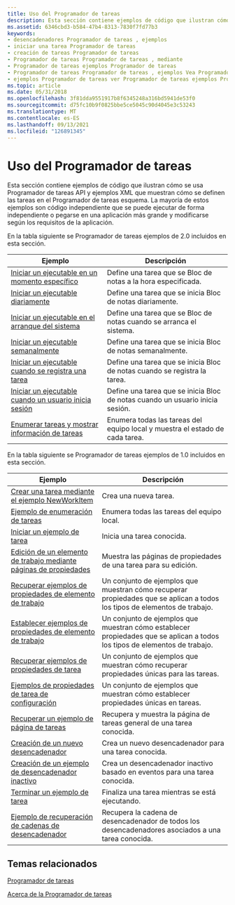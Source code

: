 ```yaml
---
title: Uso del Programador de tareas
description: Esta sección contiene ejemplos de código que ilustran cómo se usa Programador de tareas API y ejemplos XML que muestran cómo se definen las tareas en el Programador de tareas esquema.
ms.assetid: 6346cbd3-b584-47b4-8313-7830f7fd77b3
keywords:
- desencadenadores Programador de tareas , ejemplos
- iniciar una tarea Programador de tareas
- creación de tareas Programador de tareas
- Programador de tareas Programador de tareas , mediante
- Programador de tareas ejemplos Programador de tareas
- Programador de tareas Programador de tareas , ejemplos Vea Programador de tareas ejemplos Programador de tareas
- ejemplos Programador de tareas ver Programador de tareas ejemplos Programador de tareas
ms.topic: article
ms.date: 05/31/2018
ms.openlocfilehash: 3f81dda9551917b8f6345248a316bd5941de53f0
ms.sourcegitcommit: d75fc10b9f0825bbe5ce5045c90d4045e3c53243
ms.translationtype: MT
ms.contentlocale: es-ES
ms.lasthandoff: 09/13/2021
ms.locfileid: "126891345"
---
```

# <a name="using-the-task-scheduler"></a>Uso del Programador de tareas

Esta sección contiene ejemplos de código que ilustran cómo se usa Programador de tareas API y ejemplos XML que muestran cómo se definen las tareas en el Programador de tareas esquema. La mayoría de estos ejemplos son código independiente que se puede ejecutar de forma independiente o pegarse en una aplicación más grande y modificarse según los requisitos de la aplicación.

En la tabla siguiente se Programador de tareas ejemplos de 2.0 incluidos en esta sección.



| Ejemplo                                                                                                    | Descripción                                                                            |
|------------------------------------------------------------------------------------------------------------|----------------------------------------------------------------------------------------|
| [Iniciar un ejecutable en un momento específico](starting-an-executable-at-a-spcific-time.md)                  | Define una tarea que se Bloc de notas a la hora especificada.                                |
| [Iniciar un ejecutable diariamente](starting-an-executable-daily.md)                                           | Define una tarea que se inicia Bloc de notas diariamente.                                              |
| [Iniciar un ejecutable en el arranque del sistema](starting-an-executable-on-system-boot.md)                         | Define una tarea que se Bloc de notas cuando se arranca el sistema.                          |
| [Iniciar un ejecutable semanalmente](starting-an-executable-weekly.md)                                         | Define una tarea que se inicia Bloc de notas semanalmente.                                  |
| [Iniciar un ejecutable cuando se registra una tarea](starting-an-executable-when-a-task-is-registered.md)   | Define una tarea que se inicia Bloc de notas cuando se registra la tarea.                        |
| [Iniciar un ejecutable cuando un usuario inicia sesión](starting-an-executable-when-a-user-logs-on.md)               | Define una tarea que se inicia Bloc de notas cuando un usuario inicia sesión.                                |
| [Enumerar tareas y mostrar información de tareas](enumerating-tasks-and-displaying-task-information.md) | Enumera todas las tareas del equipo local y muestra el estado de cada tarea. |



 

En la tabla siguiente se Programador de tareas ejemplos de 1.0 incluidos en esta sección. 

| Ejemplo                                                                                    | Descripción                                                                                   |
|--------------------------------------------------------------------------------------------|-----------------------------------------------------------------------------------------------|
| [Crear una tarea mediante el ejemplo NewWorkItem](creating-a-task-using-newworkitem-example.md) | Crea una nueva tarea.                                                                           |
| [Ejemplo de enumeración de tareas](enumerating-tasks-example.md)                                 | Enumera todas las tareas del equipo local.                                               |
| [Iniciar un ejemplo de tarea](starting-a-task-example.md)                                     | Inicia una tarea conocida.                                                                          |
| [Edición de un elemento de trabajo mediante páginas de propiedades](editing-a-work-item-using-property-pages.md)   | Muestra las páginas de propiedades de una tarea para su edición.                                            |
| [Recuperar ejemplos de propiedades de elemento de trabajo](retrieving-work-item-property-examples.md)       | Un conjunto de ejemplos que muestran cómo recuperar propiedades que se aplican a todos los tipos de elementos de trabajo. |
| [Establecer ejemplos de propiedades de elemento de trabajo](setting-work-item-property-examples.md)             | Un conjunto de ejemplos que muestran cómo establecer propiedades que se aplican a todos los tipos de elementos de trabajo.      |
| [Recuperar ejemplos de propiedades de tarea](retrieving-task-property-examples.md)                 | Un conjunto de ejemplos que muestran cómo recuperar propiedades únicas para las tareas.                       |
| [Ejemplos de propiedades de tarea de configuración](setting-task-property-examples.md)                       | Un conjunto de ejemplos que muestran cómo establecer propiedades únicas en tareas.                            |
| [Recuperar un ejemplo de página de tareas](retrieving-a-task-page-example.md)                       | Recupera y muestra la página de tareas general de una tarea conocida.                                 |
| [Creación de un nuevo desencadenador](creating-a-new-trigger.md)                                       | Crea un nuevo desencadenador para una tarea conocida.                                                       |
| [Creación de un ejemplo de desencadenador inactivo](creating-an-idle-trigger-example.md)                   | Crea un desencadenador inactivo basado en eventos para una tarea conocida.                                         |
| [Terminar un ejemplo de tarea](terminating-a-task-example.md)                               | Finaliza una tarea mientras se está ejecutando.                                                        |
| [Ejemplo de recuperación de cadenas de desencadenador](retrieving-trigger-strings-example.md)               | Recupera la cadena de desencadenador de todos los desencadenadores asociados a una tarea conocida.                    |



 

## <a name="related-topics"></a>Temas relacionados

<dl> <dt>

[Programador de tareas](task-scheduler-start-page.md)
</dt> <dt>

[Acerca de la Programador de tareas](about-the-task-scheduler.md)
</dt> </dl>

 

 





